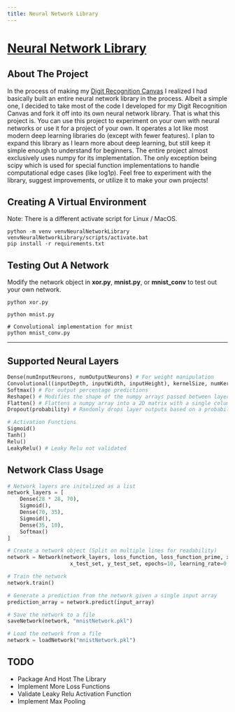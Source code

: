 ```yaml
---
title: Neural Network Library
---
```


# [Neural Network Library](https://github.com/Logon27/Neural-Network-Library)

## About The Project

In the process of making my [Digit Recognition Canvas](./digit-recognition-canvas.md) I realized I had basically built an entire neural network library in the process. Albeit a simple one, I decided to take most of the code I developed for my Digit Recognition Canvas and fork it off into its own neural network library. That is what this project is. You can use this project to experiment on your own with neural networks or use it for a project of your own. It operates a lot like most modern deep learning libraries do (except with fewer features). I plan to expand this library as I learn more about deep learning, but still keep it simple enough to understand for beginners. The entire project almost exclusively uses numpy for its implementation. The only exception being scipy which is used for special function implementations to handle computational edge cases (like log1p). Feel free to experiment with the library, suggest improvements, or utilize it to make your own projects!

## Creating A Virtual Environment

Note: There is a different activate script for Linux / MacOS.
```
python -m venv venvNeuralNetworkLibrary
venvNeuralNetworkLibrary/scripts/activate.bat
pip install -r requirements.txt
```

## Testing Out A Network

Modify the network object in **xor.py**, **mnist.py**, or **mnist_conv** to test out your own network.

```
python xor.py
```
```
python mnist.py
```
```
# Convolutional implementation for mnist
python mnist_conv.py
```

---

## Supported Neural Layers

```python
Dense(numInputNeurons, numOutputNeurons) # For weight manipulation
Convolutional((inputDepth, inputWidth, inputHeight), kernelSize, numKernels)
Softmax() # For output percentage predictions
Reshape() # Modifies the shape of the numpy arrays passed between layers
Flatten() # Flattens a numpy array into a 2D matrix with a single column
Dropout(probability) # Randomly drops layer outputs based on a probability to prevent overfitting

# Activation Functions
Sigmoid()
Tanh()
Relu()
LeakyRelu() # Leaky Relu not validated
```
## Network Class Usage

```python
# Network layers are initalized as a list
network_layers = [
    Dense(28 * 28, 70),
    Sigmoid(),
    Dense(70, 35),
    Sigmoid(),
    Dense(35, 10),
    Softmax()
]

# Create a network object (Split on multiple lines for readability)
network = Network(network_layers, loss_function, loss_function_prime, x_train_set, y_train_set, \
                    x_test_set, y_test_set, epochs=10, learning_rate=0.1, batch_size=1)

# Train the network
network.train()

# Generate a prediction from the network given a single input array
prediction_array = network.predict(input_array)

# Save the network to a file
saveNetwork(network, "mnistNetwork.pkl")

# Load the network from a file
network = loadNetwork("mnistNetwork.pkl")
```

## TODO

- Package And Host The Library
- Implement More Loss Functions
- Validate Leaky Relu Activation Function
- Implement Max Pooling